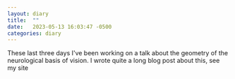 ```yaml
---
layout: diary 
title:  ""
date:   2023-05-13 16:03:47 -0500
categories: diary
---
```


These last three days I've been working on a talk about the geometry of the neurological basis of vision. I wrote quite a long blog post about this, see my site

